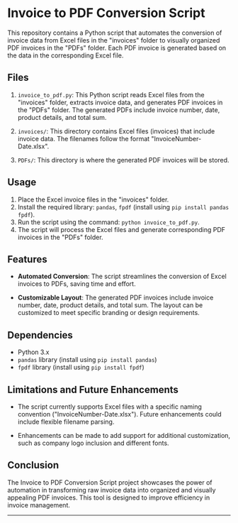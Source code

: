 # Invoice to PDF Conversion Script

This repository contains a Python script that automates the conversion of invoice data from Excel files in the "invoices" folder to visually organized PDF invoices in the "PDFs" folder. Each PDF invoice is generated based on the data in the corresponding Excel file.

## Files

1. `invoice_to_pdf.py`: This Python script reads Excel files from the "invoices" folder, extracts invoice data, and generates PDF invoices in the "PDFs" folder. The generated PDFs include invoice number, date, product details, and total sum.

2. `invoices/`: This directory contains Excel files (invoices) that include invoice data. The filenames follow the format "InvoiceNumber-Date.xlsx".

3. `PDFs/`: This directory is where the generated PDF invoices will be stored.

## Usage

1. Place the Excel invoice files in the "invoices" folder.
2. Install the required library: `pandas`, `fpdf` (install using `pip install pandas fpdf`).
3. Run the script using the command: `python invoice_to_pdf.py`.
4. The script will process the Excel files and generate corresponding PDF invoices in the "PDFs" folder.

## Features

- **Automated Conversion**: The script streamlines the conversion of Excel invoices to PDFs, saving time and effort.

- **Customizable Layout**: The generated PDF invoices include invoice number, date, product details, and total sum. The layout can be customized to meet specific branding or design requirements.

## Dependencies

- Python 3.x
- `pandas` library (install using `pip install pandas`)
- `fpdf` library (install using `pip install fpdf`)

## Limitations and Future Enhancements

- The script currently supports Excel files with a specific naming convention ("InvoiceNumber-Date.xlsx"). Future enhancements could include flexible filename parsing.

- Enhancements can be made to add support for additional customization, such as company logo inclusion and different fonts.

## Conclusion

The Invoice to PDF Conversion Script project showcases the power of automation in transforming raw invoice data into organized and visually appealing PDF invoices. This tool is designed to improve efficiency in invoice management.

---
